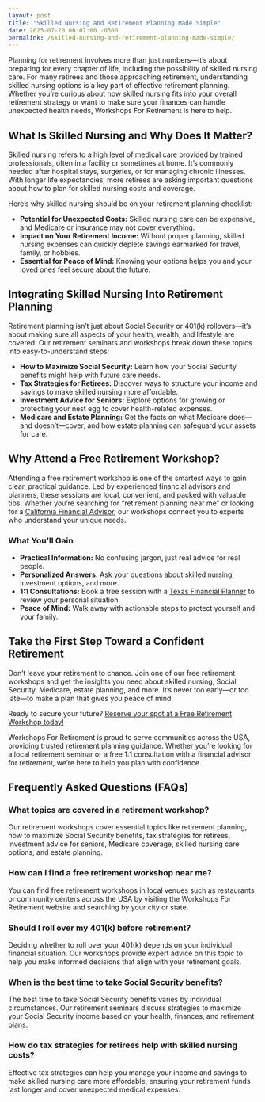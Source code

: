 ```yaml
---
layout: post
title: "Skilled Nursing and Retirement Planning Made Simple"
date: 2025-07-20 06:07:00 -0500
permalink: /skilled-nursing-and-retirement-planning-made-simple/
---
```

Planning for retirement involves more than just numbers—it’s about preparing for every chapter of life, including the possibility of skilled nursing care. For many retirees and those approaching retirement, understanding skilled nursing options is a key part of effective retirement planning. Whether you’re curious about how skilled nursing fits into your overall retirement strategy or want to make sure your finances can handle unexpected health needs, Workshops For Retirement is here to help.

## What Is Skilled Nursing and Why Does It Matter?

Skilled nursing refers to a high level of medical care provided by trained professionals, often in a facility or sometimes at home. It’s commonly needed after hospital stays, surgeries, or for managing chronic illnesses. With longer life expectancies, more retirees are asking important questions about how to plan for skilled nursing costs and coverage.

Here’s why skilled nursing should be on your retirement planning checklist:

- **Potential for Unexpected Costs:** Skilled nursing care can be expensive, and Medicare or insurance may not cover everything.
- **Impact on Your Retirement Income:** Without proper planning, skilled nursing expenses can quickly deplete savings earmarked for travel, family, or hobbies.
- **Essential for Peace of Mind:** Knowing your options helps you and your loved ones feel secure about the future.

## Integrating Skilled Nursing Into Retirement Planning

Retirement planning isn’t just about Social Security or 401(k) rollovers—it’s about making sure all aspects of your health, wealth, and lifestyle are covered. Our retirement seminars and workshops break down these topics into easy-to-understand steps:

- **How to Maximize Social Security:** Learn how your Social Security benefits might help with future care needs.
- **Tax Strategies for Retirees:** Discover ways to structure your income and savings to make skilled nursing more affordable.
- **Investment Advice for Seniors:** Explore options for growing or protecting your nest egg to cover health-related expenses.
- **Medicare and Estate Planning:** Get the facts on what Medicare does—and doesn’t—cover, and how estate planning can safeguard your assets for care.

## Why Attend a Free Retirement Workshop?

Attending a free retirement workshop is one of the smartest ways to gain clear, practical guidance. Led by experienced financial advisors and planners, these sessions are local, convenient, and packed with valuable tips. Whether you’re searching for “retirement planning near me” or looking for a [California Financial Advisor](https://workshopsforretirement.com/), our workshops connect you to experts who understand your unique needs.

### What You’ll Gain

- **Practical Information:** No confusing jargon, just real advice for real people.
- **Personalized Answers:** Ask your questions about skilled nursing, investment options, and more.
- **1:1 Consultations:** Book a free session with a [Texas Financial Planner](https://workshopsforretirement.com/) to review your personal situation.
- **Peace of Mind:** Walk away with actionable steps to protect yourself and your family.

## Take the First Step Toward a Confident Retirement

Don’t leave your retirement to chance. Join one of our free retirement workshops and get the insights you need about skilled nursing, Social Security, Medicare, estate planning, and more. It’s never too early—or too late—to make a plan that gives you peace of mind.

Ready to secure your future? [Reserve your spot at a Free Retirement Workshop today!](https://workshopsforretirement.com/)

Workshops For Retirement is proud to serve communities across the USA, providing trusted retirement planning guidance. Whether you’re looking for a local retirement seminar or a free 1:1 consultation with a financial advisor for retirement, we’re here to help you plan with confidence.

## Frequently Asked Questions (FAQs)

### What topics are covered in a retirement workshop?

Our retirement workshops cover essential topics like retirement planning, how to maximize Social Security benefits, tax strategies for retirees, investment advice for seniors, Medicare coverage, skilled nursing care options, and estate planning.

### How can I find a free retirement workshop near me?

You can find free retirement workshops in local venues such as restaurants or community centers across the USA by visiting the Workshops For Retirement website and searching by your city or state.

### Should I roll over my 401(k) before retirement?

Deciding whether to roll over your 401(k) depends on your individual financial situation. Our workshops provide expert advice on this topic to help you make informed decisions that align with your retirement goals.

### When is the best time to take Social Security benefits?

The best time to take Social Security benefits varies by individual circumstances. Our retirement seminars discuss strategies to maximize your Social Security income based on your health, finances, and retirement plans.

### How do tax strategies for retirees help with skilled nursing costs?

Effective tax strategies can help you manage your income and savings to make skilled nursing care more affordable, ensuring your retirement funds last longer and cover unexpected medical expenses.

<script type="application/ld+json">
{
  "@context": "https://schema.org",
  "@type": "BlogPosting",
  "headline": "Skilled Nursing and Retirement Planning Made Simple",
  "description": "Learn how skilled nursing fits into your retirement planning strategy and how Workshops For Retirement can help you prepare for healthcare costs and maximize your benefits.",
  "author": {
    "@type": "Person",
    "name": "Workshops For Retirement"
  },
  "publisher": {
    "@type": "Person",
    "name": "Workshops For Retirement"
  },
  "mainEntityOfPage": {
    "@type": "WebPage",
    "@id": "https://workshopsforretirement.com/"
  },
  "datePublished": "2024-06-01",
  "dateModified": "2024-06-01",
  "keywords": "Retirement planning, Retirement seminars, Retirement Workshops, Retirement planning near me, Free retirement workshop, How to maximize Social Security, Tax strategies for retirees, Financial advisor for retirement, Investment advice for seniors, Should I roll over my 401(k)?, Best way to retire with $500k, When to take Social Security benefits, Estate planning seminar, Medicare, Social Security, Estate Planning",
  "url": "https://workshopsforretirement.com/skilled-nursing-retirement-planning"
}
</script>

<script type="application/ld+json">
{
  "@context": "https://schema.org",
  "@type": "FAQPage",
  "mainEntity": [
    {
      "@type": "Question",
      "name": "What topics are covered in a retirement workshop?",
      "acceptedAnswer": {
        "@type": "Answer",
        "text": "Our retirement workshops cover essential topics like retirement planning, how to maximize Social Security benefits, tax strategies for retirees, investment advice for seniors, Medicare coverage, skilled nursing care options, and estate planning."
      }
    },
    {
      "@type": "Question",
      "name": "How can I find a free retirement workshop near me?",
      "acceptedAnswer": {
        "@type": "Answer",
        "text": "You can find free retirement workshops in local venues such as restaurants or community centers across the USA by visiting the Workshops For Retirement website and searching by your city or state."
      }
    },
    {
      "@type": "Question",
      "name": "Should I roll over my 401(k) before retirement?",
      "acceptedAnswer": {
        "@type": "Answer",
        "text": "Deciding whether to roll over your 401(k) depends on your individual financial situation. Our workshops provide expert advice on this topic to help you make informed decisions that align with your retirement goals."
      }
    },
    {
      "@type": "Question",
      "name": "When is the best time to take Social Security benefits?",
      "acceptedAnswer": {
        "@type": "Answer",
        "text": "The best time to take Social Security benefits varies by individual circumstances. Our retirement seminars discuss strategies to maximize your Social Security income based on your health, finances, and retirement plans."
      }
    },
    {
      "@type": "Question",
      "name": "How do tax strategies for retirees help with skilled nursing costs?",
      "acceptedAnswer": {
        "@type": "Answer",
        "text": "Effective tax strategies can help you manage your income and savings to make skilled nursing care more affordable, ensuring your retirement funds last longer and cover unexpected medical expenses."
      }
    }
  ]
}
</script>